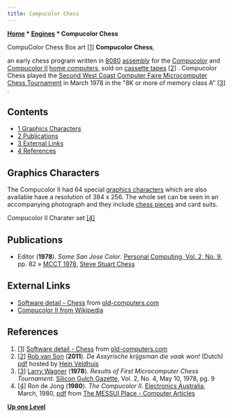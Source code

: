 ```yaml
---
title: Compucolor Chess
---
```

**[Home](Home "Home") * [Engines](Engines "Engines") * Compucolor Chess**

[](http://www.old-computers.com/museum/software_detail.asp?c=560&st=1&id=721) CompuColor Chess Box art <a id="cite-note-1" href="#cite-ref-1">[1]</a>
**Compucolor Chess**,

an early chess program written in [8080](8080 "8080") [assembly](Assembly "Assembly") for the [Compucolor](index.php?title=Compucolor&action=edit&redlink=1 "Compucolor (page does not exist)") and [Compucolor II](index.php?title=Compucolor&action=edit&redlink=1 "Compucolor (page does not exist)") [home computers](https://en.wikipedia.org/wiki/Home_computer),
sold on [cassette tapes](https://en.wikipedia.org/wiki/Compact_Cassette) <a id="cite-note-2" href="#cite-ref-2">[2]</a> . Compucolor Chess played the [Second West Coast Computer Faire Microcomputer Chess Tournament](MCCT_1978 "MCCT 1978") in March 1978 in the "8K or more of memory class A" <a id="cite-note-3" href="#cite-ref-3">[3]</a> .

## Contents

- [1 Graphics Characters](#graphics-characters)
- [2 Publications](#publications)
- [3 External Links](#external-links)
- [4 References](#references)

## Graphics Characters

The Compucolor II had 64 special [graphics characters](https://en.wikipedia.org/wiki/Graphic_character) which are also available have a resolution of 384 x 256. The whole set can be seen in an accompanying photograph and they include [chess pieces](Pieces#Drawing "Pieces") and card suits.

[](File:Compucolor.JPG)
Compucolor II Charater set <a id="cite-note-4" href="#cite-ref-4">[4]</a>

## Publications

- Editor (**1978**). *Some San Jose Color*. [Personal Computing, Vol. 2, No. 9](Personal_Computing#2_9 "Personal Computing"), pp. 82 » [MCCT 1978](MCCT_1978 "MCCT 1978"), [Steve Stuart Chess](Steve_Stuart_Chess "Steve Stuart Chess")

## External Links

- [Software detail - Chess](http://www.old-computers.com/museum/software_detail.asp?c=560&st=1&id=721) from [old-computers.com](http://www.old-computers.com/museum/default.asp)
- [Compucolor II from Wikipedia](https://en.wikipedia.org/wiki/Compucolor_II)

## References

1. <a id="cite-ref-1" href="#cite-note-1">[1]</a> [Software detail - Chess](http://www.old-computers.com/museum/software_detail.asp?c=560&st=1&id=721) from [old-computers.com](http://www.old-computers.com/museum/default.asp)
1. <a id="cite-ref-2" href="#cite-note-2">[2]</a> [Rob van Son](Rob_van_Son "Rob van Son") (**2011**). *De Assyrische krijgsman die vaak won!* (Dutch) [pdf](http://www.schaakcomputers.nl/hein_veldhuis/database/files/10-2011,%20Rob%20van%20Son,%20De%20Assyrische%20krijgsman%20die%20vaak%20won.pdf) hosted by [Hein Veldhuis](Hein_Veldhuis "Hein Veldhuis")
1. <a id="cite-ref-3" href="#cite-note-3">[3]</a> [Larry Wagner](Larry_Wagner "Larry Wagner") (**1978**). *Results of First Microcomputer Chess Tournament*. [Silicon Gulch Gazette](http://www.computerhistory.org/collections/accession/102686281), Vol. 2, No. 4, May 10, 1978, pg. 9
1. <a id="cite-ref-4" href="#cite-note-4">[4]</a> Ron de Jong (**1980**). *The Compucolor II*. [Electronics Australia](https://en.wikipedia.org/wiki/Electronics_Australia), March, 1980, [pdf](http://messui.polygonal-moogle.com/comp/compucolor.pdf) from [The MESSUI Place - Computer Articles](http://messui.polygonal-moogle.com/comp/index.html)

**[Up one Level](Engines "Engines")**

